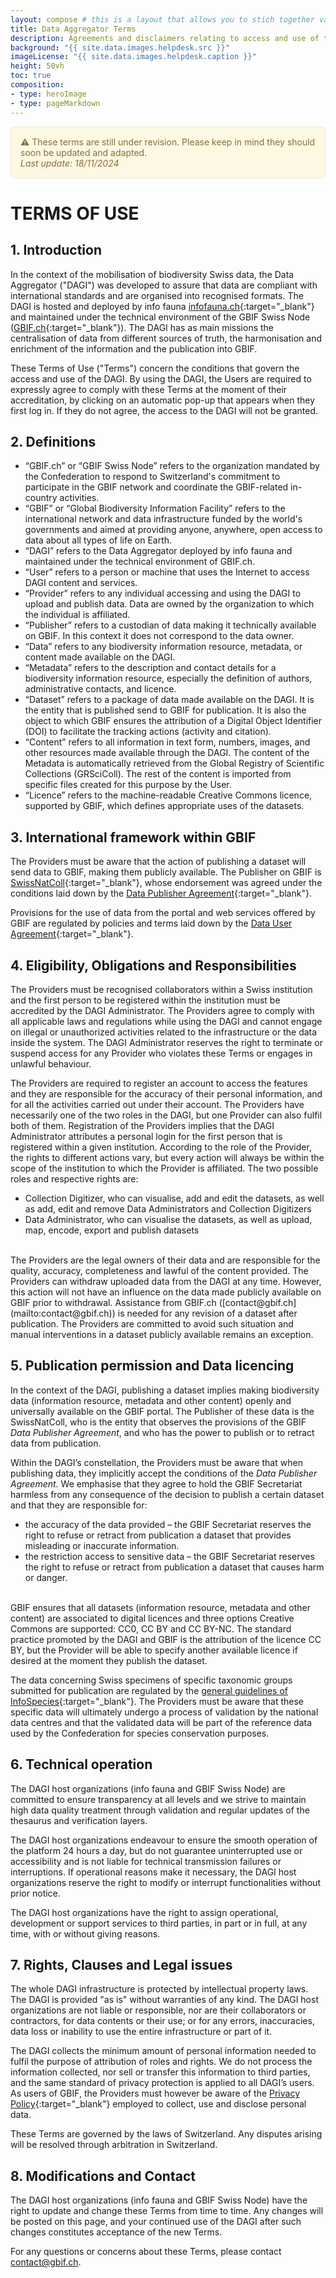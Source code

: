 ```yaml
---
layout: compose # this is a layout that allows you to stich together various predefined blocks that comes with the the,e
title: Data Aggregator Terms
description: Agreements and disclaimers relating to access and use of the Data Aggregator for biodiversity Swiss data 
background: "{{ site.data.images.helpdesk.src }}"
imageLicense: "{{ site.data.images.helpdesk.caption }}"
height: 50vh
toc: true
composition:
- type: heroImage
- type: pageMarkdown
---
```


<div style="padding: 15px; border: 1px solid transparent; border-color: transparent; margin-bottom: 20px; border-radius: 4px; color: #8a6d3b;; background-color: #fcf8e3; border-color: #faebcc;">
⚠️ These terms are still under revision. Please keep in mind they should soon be updated and adapted.<br>
<i>Last update: 18/11/2024</i>
</div>

# TERMS OF USE

## 1. Introduction

In the context of the mobilisation of biodiversity Swiss data, the Data Aggregator ("DAGI") was developed to assure that data are compliant with international standards and are organised into recognised formats. The DAGI is hosted and deployed by info fauna [infofauna.ch](https://www.infofauna.ch/){:target="_blank"} and maintained under the technical environment of the GBIF Swiss Node ([GBIF.ch](https://www.gbif.org/country/CH/summary){:target="_blank"}). The DAGI has as main missions the centralisation of data from different sources of truth, the harmonisation and enrichment of the information and the publication into GBIF.

These Terms of Use ("Terms") concern the conditions that govern the access and use of the DAGI. By using the DAGI, the Users are required to expressly agree to comply with these Terms at the moment of their accreditation, by clicking on an automatic pop-up that appears when they first log in. If they do not agree, the access to the DAGI will not be granted.

## 2. Definitions

-	“GBIF.ch” or “GBIF Swiss Node” refers to the organization mandated by the Confederation to respond to Switzerland's commitment to participate in the GBIF network and coordinate the GBIF-related in-country activities.
-	“GBIF” or “Global Biodiversity Information Facility” refers to the international network and data infrastructure funded by the world's governments and aimed at providing anyone, anywhere, open access to data about all types of life on Earth.
-	“DAGI” refers to the Data Aggregator deployed by info fauna and maintained under the technical environment of GBIF.ch.
-	“User” refers to a person or machine that uses the Internet to access DAGI content and services.
-	“Provider” refers to any individual accessing and using the DAGI to upload and publish data. Data are owned by the organization to which the individual is affiliated.
-	“Publisher” refers to a custodian of data making it technically available on GBIF. In this context it does not correspond to the data owner.
-	“Data” refers to any biodiversity information resource, metadata, or content made available on the DAGI.
-	“Metadata” refers to the description and contact details for a biodiversity information resource, especially the definition of authors, administrative contacts, and licence.
-	“Dataset” refers to a package of data made available on the DAGI. It is the entity that is published send to GBIF for publication. It is also the object to which GBIF ensures the attribution of a Digital Object Identifier (DOI) to facilitate the tracking actions (activity and citation).
-	“Content” refers to all information in text form, numbers, images, and other resources made available through the DAGI. The content of the Metadata is automatically retrieved from the Global Registry of Scientific Collections (GRSciColl). The rest of the content is imported from specific files created for this purpose by the User.
-	“Licence” refers to the machine-readable Creative Commons licence, supported by GBIF, which defines appropriate uses of the datasets.


## 3. International framework within GBIF

The Providers must be aware that the action of publishing a dataset will send data to GBIF, making them publicly available. The Publisher on GBIF is [SwissNatColl](https://www.gbif.org/publisher/9661d20d-86b6-4485-8948-f3c86b022fa7){:target="_blank"}, whose endorsement was agreed under the conditions laid down by the [Data Publisher Agreement](https://www.gbif.org/terms/data-publisher){:target="_blank"}.

Provisions for the use of data from the portal and web services offered by GBIF are regulated by policies and terms laid down by the [Data User Agreement](https://www.gbif.org/terms/data-user){:target="_blank"}.

## 4. Eligibility, Obligations and Responsibilities

The Providers must be recognised collaborators within a Swiss institution and the first person to be registered within the institution must be accredited by the DAGI Administrator. The Providers agree to comply with all applicable laws and regulations while using the DAGI and cannot engage on illegal or unauthorized activities related to the infrastructure or the data inside the system. The DAGI Administrator reserves the right to terminate or suspend access for any Provider who violates these Terms or engages in unlawful behaviour.

The Providers are required to register an account to access the features and they are responsible for the accuracy of their personal information, and for all the activities carried out under their account. The Providers have necessarily one of the two roles in the DAGI, but one Provider can also fulfil both of them. Registration of the Providers implies that the DAGI Administrator attributes a personal login for the first person that is registered within a given institution. According to the role of the Provider, the rights to different actions vary, but every action will always be within the scope of the institution to which the Provider is affiliated. The two possible roles and respective rights are:
- Collection Digitizer, who can visualise, add and edit the datasets, as well as add, edit and remove Data Administrators and Collection Digitizers
- Data Administrator, who can visualise the datasets, as well as upload, map, encode, export and publish datasets

<br>
The Providers are the legal owners of their data and are responsible for the quality, accuracy, completeness and lawful of the content provided. The Providers can withdraw uploaded data from the DAGI at any time. However, this action will not have an influence on the data made publicly available on GBIF prior to withdrawal. Assistance from GBIF.ch ([contact@gbif.ch](mailto:contact@gbif.ch)) is needed for any revision of a dataset after publication. The Providers are committed to avoid such situation and manual interventions in a dataset publicly available remains an exception.


## 5. Publication permission and Data licencing

In the context of the DAGI, publishing a dataset implies making biodiversity data (information resource, metadata and other content) openly and universally available on the GBIF portal. The Publisher of these data is the SwissNatColl, who is the entity that observes the provisions of the GBIF _Data Publisher Agreement_, and who has the power to publish or to retract data from publication.

Within the DAGI’s constellation, the Providers must be aware that when publishing data, they implicitly accept the conditions of the _Data Publisher Agreement_. We emphasise that they agree to hold the GBIF Secretariat harmless from any consequence of the decision to publish a certain dataset and that they are responsible for: 
- the accuracy of the data provided – the GBIF Secretariat reserves the right to refuse or retract from publication a dataset that provides misleading or inaccurate information.
- the restriction access to sensitive data – the GBIF Secretariat reserves the right to refuse or retract from publication a dataset that causes harm or danger.

<br>
GBIF ensures that all datasets (information resource, metadata and other content) are associated to digital licences and three options Creative Commons are supported: CC0, CC BY and CC BY-NC. The standard practice promoted by the DAGI and GBIF is the attribution of the licence CC BY, but the Provider will be able to specify another available licence if desired at the moment they publish the dataset.

The data concerning Swiss specimens of specific taxonomic groups submitted for publication are regulated by the [general guidelines of InfoSpecies](https://www.infospecies.ch/fr/donnees/deontologie.html){:target="_blank"}. The Providers must be aware that these specific data will ultimately undergo a process of validation by the national data centres and that the validated data will be part of the reference data used by the Confederation for species conservation purposes.

## 6. Technical operation

The DAGI host organizations (info fauna and GBIF Swiss Node) are committed to ensure transparency at all levels and we strive to maintain high data quality treatment through validation and regular updates of the thesaurus and verification layers.

The DAGI host organizations endeavour to ensure the smooth operation of the platform 24 hours a day, but do not guarantee uninterrupted use or accessibility and is not liable for technical transmission failures or interruptions. If operational reasons make it necessary, the DAGI host organizations reserve the right to modify or interrupt functionalities without prior notice.

The DAGI host organizations have the right to assign operational, development or support services to third parties, in part or in full, at any time, with or without giving reasons.

## 7. Rights, Clauses and Legal issues

The whole DAGI infrastructure is protected by intellectual property laws. The DAGI is provided "as is" without warranties of any kind.
The DAGI host organizations are not liable or responsible, nor are their collaborators or contractors, for data contents or their use; or for any errors, inaccuracies, data loss or inability to use the entire infrastructure or part of it.

The DAGI collects the minimum amount of personal information needed to fulfil the purpose of attribution of roles and rights. We do not process the information collected, nor sell or transfer this information to third parties, and the same standard of privacy protection is applied to all DAGI’s users. As users of GBIF, the Providers must however be aware of the [Privacy Policy](https://www.gbif.org/en/terms/privacy-policy){:target="_blank"} employed to collect, use and disclose personal data.

These Terms are governed by the laws of Switzerland. Any disputes arising will be resolved through arbitration in Switzerland.

## 8. Modifications and Contact

The DAGI host organizations (info fauna and GBIF Swiss Node) have the right to update and change these Terms from time to time. Any changes will be posted on this page, and your continued use of the DAGI after such changes constitutes acceptance of the new Terms.

For any questions or concerns about these Terms, please contact [contact@gbif.ch](mailto:contact@gbif.ch).


<html lang="en">
<head>
  <meta charset="UTF-8">
  <meta name="viewport" content="width=device-width, initial-scale=1.0">
  <title>Back to Top Button</title>
  <style>
    /* Style for the Back to Top Button */
    #back-to-top {
      position: fixed;
      bottom: 40px;
      right: 120px;
      display: none;
      background-color: #fa5e97;
      color: white;
      text-align: center;
      padding: 5px;
      border-radius: 5px;
      font-size: 18px;
      cursor: pointer;
      z-index: 1000;
      width: 70px; /* Width for the rectangle */
      height: 50px; /* Height for the rectangle */
      line-height: 40px;
    }

    #back-to-top:hover {
      background-color: #fa5e97;
    }
  </style>
</head>

<body>

  <!-- Back to Top Button -->
  <a id="back-to-top" href="#" title="Back to top">Up</a>

  <script>
    // Show or hide the button when scrolling
    window.onscroll = function() {
      scrollFunction();
    };

    function scrollFunction() {
      var backToTopButton = document.getElementById("back-to-top");
      if (document.body.scrollTop > 20 || document.documentElement.scrollTop > 20) {
        backToTopButton.style.display = "block";
      } else {
        backToTopButton.style.display = "none";
      }
    }

    // Scroll to the top when the button is clicked
    document.getElementById("back-to-top").addEventListener("click", function(event) {
      event.preventDefault();
      document.body.scrollTop = 0; // For Safari
      document.documentElement.scrollTop = 0; // For Chrome, Firefox, IE, and Opera
    });
  </script>

</body>
</html>
